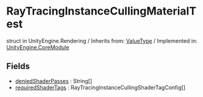 # RayTracingInstanceCullingMaterialTest
struct in UnityEngine.Rendering
 / Inherits from: <a href="https://docs.unity3d.com/6000.2/Documentation/ScriptReference/ValueType.html">ValueType</a> / Implemented in: <a href="https://docs.unity3d.com/6000.2/Documentation/ScriptReference/UnityEngine.CoreModule.html">UnityEngine.CoreModule</a>

## Fields
- <a href="https://docs.unity3d.com/6000.2/Documentation/ScriptReference/RayTracingInstanceCullingMaterialTest-deniedShaderPasses.html">deniedShaderPasses</a> : String[]
- <a href="https://docs.unity3d.com/6000.2/Documentation/ScriptReference/RayTracingInstanceCullingMaterialTest-requiredShaderTags.html">requiredShaderTags</a> : RayTracingInstanceCullingShaderTagConfig[]
